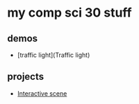# my comp sci 30 stuff

## demos
- [traffic light](Traffic light)

## projects
- [Interactive scene](scene)



